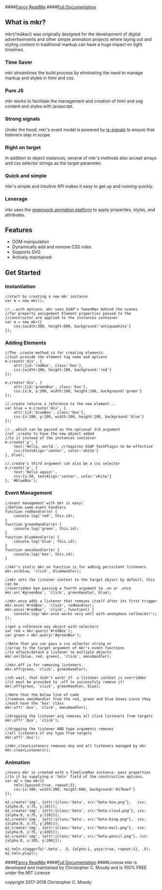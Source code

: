 ####[Fancy ReadMe](https://chris-moody.github.io/mkr/)
####[Full Documentation](https://chris-moody.github.io/mkr/docs/mkr.html)
## What is mkr?

mkr(/ˈmākər/) was originally designed for the development of digital advertisements and other simple animation projects where laying out and styling content in traditional markup can have a huge impact on tight timelines.

### Time Saver

mkr streamlines the build process by eliminating the need to manage markup and styles in html and css.

### Pure JS

mkr works to facilitate the management and creation of html and svg content and styles with javascript.

### Strong signals

Under the hood, mkr's event model is powered by [js-signals](http://millermedeiros.github.io/js-signals/) to ensure that listeners stay in scope.

### Right on target

In addition to object instances, several of mkr's methods also accept arrays and css selector strings as the target parameter.

### Quick and simple

mkr's simple and intuitive API makes it easy to get up and running quickly.

### Leverage

mkr uses the [greensock animation platform](https://greensock.com) to apply properties, styles, and attributes.

## Features

*   DOM manipulation
*   Dynamically add and remove CSS rules
*   Supports SVG
*   Actively maintained

## Get Started

### Instantiation

    //start by creating a new mkr instance
    var m = new mkr();

    //...with options. mkr uses GSAP's TweenMax behind the scenes
    //for property assignment Element properties passed to the 
    //constructor are applied to the instances container
    var m = new mkr({
        css:{width:300, height:600, background:'antiquewhite'}
    });


### Adding Elements

    //The .create method is for creating elements.
    //Just provide the element tag name and options
    m.create('div', {
        attr:{id:'redBox', class:'box'},
        css:{width:100, height:100, background:'red'}
    });

    m.create('div', {
        attr:{id:'greenBox', class:'box'}, 
        css:{x:0, y:200, width:100, height:100, background:'green'}
    });

    //.create returns a reference to the new element...
    var blue = m.create('div', {
        attr:{id:'blueBox', class:'box'}, 
        css:{x:100, y:100, width:100, height:100, background:'blue'}
    });

    //...which can be passed as the optional 3rd argument
    //of .create to have the new object added
    //to it instead of the instances container
    m.create('p', {
        text:'Hello, world.', //requires GSAP TextPlugin to be effective
        css:{textAlign:'center', color:'white'}
    }, blue);

    //.create's third argument can also be a css selector
    m.create('p', {
        text:'Hello again!',
        css:{y:50, textAlign:'center', color:'white'}
    }, '#blueBox');


### Event Management
                
    //event management with mkr is easy!
    //Define some event handlers
    function redHandler(e) {
        console.log('red', this.id);
    }
    function greenHandler(e) {
        console.log('green', this.id);
    }
    function blueHandler(e) {
        console.log('blue', this.id);
    }
    function omniHandler(e) {
        console.log('box', this.id);
    }

    //mkr's static mkr.on function is for adding persistent listeners
    mkr.on(blue, 'click', blueHandler);

    //mkr sets the listener context to the target object by default, this can be
    //overridden bye passing a fourth argument to .on or .once
    mkr.on('#greenBox', 'click', greenHandler, blue);

    //mkr.once adds a listener that removes itself after its first trigger
    mkr.once('#redBox', 'click', redHandler);
    mkr.once('#redBox', 'click', function() {
        console.log('mkr.once works very well with anonymous callbacks!');
    });

    //get a reference any object with selectors
    var red = mkr.query('#redBox');
    var green = mkr.query('#greenBox');

    //Note that you can pass a css selector string or
    //array to the target argument of mkr's event functions
    //to attach/detach a listener to multiple objects
    mkr.on([blue, red, green], 'click', omniHandler);

    //mkr.off is for removing listeners.
    mkr.off(green, 'click', greenHandler);

    //oh wait, that didn't work! If  a listener context is overridden
    //it must be provided to .off to successfuly remove it!
    mkr.off(green, 'click', greenHandler, blue);

    //Note that the below line of code
    //removes omniHandler from the red, green and blue boxes since they
    //each have the 'box' class
    mkr.off('.box', 'click', omniHandler);

    //dropping the listener arg removes all click listeners from targets
    mkr.off('.box', 'click');

    //dropping the listener AND type arguments removes
    //all listeners of any type from targets
    mkr.off('.box');

    //mkr.clearListeners removes any and all listeners managed by mkr
    mkr.clearListeners();

### Animation

    //every mkr is created with a TimelineMax instance. pass properties
    //to it by supplying a 'tmln' field of the construction options.
    var m2 = new mkr({
        tmln:{paused:true, repeat:2},
        css:{x:300, width:300, height:600, background:'#17baef'}
    });

    m2.create('img', {attr:{class:'beta', src:"beta-box.png"},   css:{alpha:0, x:75, y:10}});
    m2.create('img', {attr:{class:'beta', src:"beta-cloud.png"}, css:{alpha:0, x:75, y:110}});
    m2.create('img', {attr:{class:'beta', src:"beta-king.png"},  css:{alpha:0, x:75, y:260}});
    m2.create('img', {attr:{class:'beta', src:"beta-mail.png"},  css:{alpha:0, x:75, y:430}});
    m2.create('img', {attr:{class:'beta', src:"beta-pencil.png"}, css:{alpha:0, x:105, y:200}});

    m2.tmln.staggerTo('.beta', .5, {alpha:1, yoyo:true, repeat:1}, .5);
    m2.tmln.play();

####[Fancy ReadMe](https://chris-moody.github.io/mkr/)
####[Full Documentation](https://chris-moody.github.io/mkr/docs/mkr.html)
####License
mkr is developed and maintained by Christopher C. Moody and is 100% FREE under the MIT License

copyright 2017-2018 Christopher C. Moody
